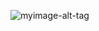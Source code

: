 
![myimage-alt-tag](https://github.com/Juan-Tena/Curso_Python/blob/master/Imagenes/python-logo.png) 
